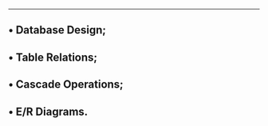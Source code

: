 ----------------------------------------------------------------------
• Database Design;
----------------------------------------------------------------------
• Table Relations;
----------------------------------------------------------------------
• Cascade Operations;
----------------------------------------------------------------------
• E/R Diagrams.
----------------------------------------------------------------------
